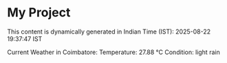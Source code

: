 # My Project

This content is dynamically generated in Indian Time (IST): 2025-08-22 19:37:47 IST


Current Weather in Coimbatore:
Temperature: 27.88 °C
Condition: light rain

